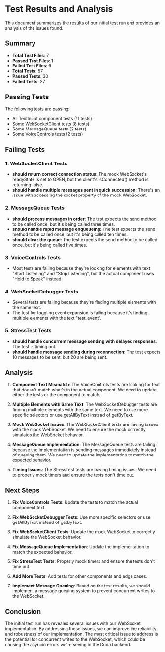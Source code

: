 # Test Results and Analysis

This document summarizes the results of our initial test run and provides an analysis of the issues found.

## Summary

- **Total Test Files**: 7
- **Passed Test Files**: 1
- **Failed Test Files**: 6
- **Total Tests**: 57
- **Passed Tests**: 30
- **Failed Tests**: 27

## Passing Tests

The following tests are passing:

- All TextInput component tests (11 tests)
- Some WebSocketClient tests (8 tests)
- Some MessageQueue tests (2 tests)
- Some VoiceControls tests (2 tests)

## Failing Tests

### 1. WebSocketClient Tests

- **should return correct connection status**: The mock WebSocket's readyState is set to OPEN, but the client's isConnected() method is returning false.
- **should handle multiple messages sent in quick succession**: There's an issue with accessing the socket property of the mock WebSocket.

### 2. MessageQueue Tests

- **should process messages in order**: The test expects the send method to be called once, but it's being called three times.
- **should handle rapid message enqueueing**: The test expects the send method to be called once, but it's being called ten times.
- **should clear the queue**: The test expects the send method to be called once, but it's being called five times.

### 3. VoiceControls Tests

- Most tests are failing because they're looking for elements with text "Start Listening" and "Stop Listening", but the actual component uses "Hold to Speak" instead.

### 4. WebSocketDebugger Tests

- Several tests are failing because they're finding multiple elements with the same text.
- The test for toggling event expansion is failing because it's finding multiple elements with the text "test_event".

### 5. StressTest Tests

- **should handle concurrent message sending with delayed responses**: The test is timing out.
- **should handle message sending during reconnection**: The test expects 10 messages to be sent, but 20 are being sent.

## Analysis

1. **Component Text Mismatch**: The VoiceControls tests are looking for text that doesn't match what's in the actual component. We need to update either the tests or the component to match.

2. **Multiple Elements with Same Text**: The WebSocketDebugger tests are finding multiple elements with the same text. We need to use more specific selectors or use getAllByText instead of getByText.

3. **Mock WebSocket Issues**: The WebSocketClient tests are having issues with the mock WebSocket. We need to ensure the mock correctly simulates the WebSocket behavior.

4. **MessageQueue Implementation**: The MessageQueue tests are failing because the implementation is sending messages immediately instead of queuing them. We need to update the implementation to match the expected behavior.

5. **Timing Issues**: The StressTest tests are having timing issues. We need to properly mock timers and ensure the tests don't time out.

## Next Steps

1. **Fix VoiceControls Tests**: Update the tests to match the actual component text.

2. **Fix WebSocketDebugger Tests**: Use more specific selectors or use getAllByText instead of getByText.

3. **Fix WebSocketClient Tests**: Update the mock WebSocket to correctly simulate the WebSocket behavior.

4. **Fix MessageQueue Implementation**: Update the implementation to match the expected behavior.

5. **Fix StressTest Tests**: Properly mock timers and ensure the tests don't time out.

6. **Add More Tests**: Add tests for other components and edge cases.

7. **Implement Message Queuing**: Based on the test results, we should implement a message queuing system to prevent concurrent writes to the WebSocket.

## Conclusion

The initial test run has revealed several issues with our WebSocket implementation. By addressing these issues, we can improve the reliability and robustness of our implementation. The most critical issue to address is the potential for concurrent writes to the WebSocket, which could be causing the asyncio errors we're seeing in the Coda backend.
